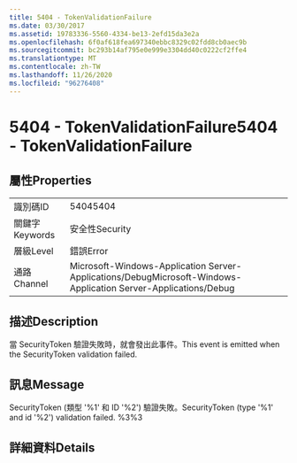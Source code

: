 ```yaml
---
title: 5404 - TokenValidationFailure
ms.date: 03/30/2017
ms.assetid: 19783336-5560-4334-be13-2efd15da3e2a
ms.openlocfilehash: 6f0af618fea697340ebbc8329c02fdd8cb0aec9b
ms.sourcegitcommit: bc293b14af795e0e999e3304dd40c0222cf2ffe4
ms.translationtype: MT
ms.contentlocale: zh-TW
ms.lasthandoff: 11/26/2020
ms.locfileid: "96276408"
---
```

# <a name="5404---tokenvalidationfailure"></a><span data-ttu-id="c3a76-102">5404 - TokenValidationFailure</span><span class="sxs-lookup"><span data-stu-id="c3a76-102">5404 - TokenValidationFailure</span></span>

## <a name="properties"></a><span data-ttu-id="c3a76-103">屬性</span><span class="sxs-lookup"><span data-stu-id="c3a76-103">Properties</span></span>  
  
|||  
|-|-|  
|<span data-ttu-id="c3a76-104">識別碼</span><span class="sxs-lookup"><span data-stu-id="c3a76-104">ID</span></span>|<span data-ttu-id="c3a76-105">5404</span><span class="sxs-lookup"><span data-stu-id="c3a76-105">5404</span></span>|  
|<span data-ttu-id="c3a76-106">關鍵字</span><span class="sxs-lookup"><span data-stu-id="c3a76-106">Keywords</span></span>|<span data-ttu-id="c3a76-107">安全性</span><span class="sxs-lookup"><span data-stu-id="c3a76-107">Security</span></span>|  
|<span data-ttu-id="c3a76-108">層級</span><span class="sxs-lookup"><span data-stu-id="c3a76-108">Level</span></span>|<span data-ttu-id="c3a76-109">錯誤</span><span class="sxs-lookup"><span data-stu-id="c3a76-109">Error</span></span>|  
|<span data-ttu-id="c3a76-110">通路</span><span class="sxs-lookup"><span data-stu-id="c3a76-110">Channel</span></span>|<span data-ttu-id="c3a76-111">Microsoft-Windows-Application Server-Applications/Debug</span><span class="sxs-lookup"><span data-stu-id="c3a76-111">Microsoft-Windows-Application Server-Applications/Debug</span></span>|  
  
## <a name="description"></a><span data-ttu-id="c3a76-112">描述</span><span class="sxs-lookup"><span data-stu-id="c3a76-112">Description</span></span>  

 <span data-ttu-id="c3a76-113">當 SecurityToken 驗證失敗時，就會發出此事件。</span><span class="sxs-lookup"><span data-stu-id="c3a76-113">This event is emitted when the SecurityToken validation failed.</span></span>  
  
## <a name="message"></a><span data-ttu-id="c3a76-114">訊息</span><span class="sxs-lookup"><span data-stu-id="c3a76-114">Message</span></span>  

 <span data-ttu-id="c3a76-115">SecurityToken (類型 '%1' 和 ID '%2') 驗證失敗。</span><span class="sxs-lookup"><span data-stu-id="c3a76-115">SecurityToken (type '%1' and id '%2') validation failed.</span></span> <span data-ttu-id="c3a76-116">%3</span><span class="sxs-lookup"><span data-stu-id="c3a76-116">%3</span></span>  
  
## <a name="details"></a><span data-ttu-id="c3a76-117">詳細資料</span><span class="sxs-lookup"><span data-stu-id="c3a76-117">Details</span></span>
